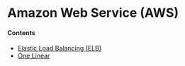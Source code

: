 # Amazon Web Service (AWS)

#### Contents

- [Elastic Load Balancing (ELB)](https://github.com/sotayamashita/knowledge/blob/master/aws/elb.md)
- [One Linear](https://github.com/sotayamashita/knowledge/blob/master/aws/one-liner.md)
